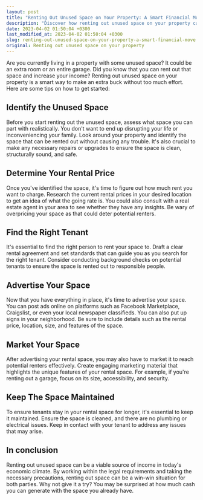 ```yaml
---
layout: post
title: "Renting Out Unused Space on Your Property: A Smart Financial Move"
description: "Discover how renting out unused space on your property can help you generate extra cash and optimize your financial well-being."
date: 2023-04-02 01:50:04 +0300
last_modified_at: 2023-04-02 01:50:04 +0300
slug: renting-out-unused-space-on-your-property-a-smart-financial-move
original: Renting out unused space on your property
---
```

Are you currently living in a property with some unused space? It could be an extra room or an entire garage. Did you know that you can rent out that space and increase your income? Renting out unused space on your property is a smart way to make an extra buck without too much effort. Here are some tips on how to get started:

## Identify the Unused Space

Before you start renting out the unused space, assess what space you can part with realistically. You don't want to end up disrupting your life or inconveniencing your family. Look around your property and identify the space that can be rented out without causing any trouble. It's also crucial to make any necessary repairs or upgrades to ensure the space is clean, structurally sound, and safe.

## Determine Your Rental Price

Once you've identified the space, it's time to figure out how much rent you want to charge. Research the current rental prices in your desired location to get an idea of what the going rate is. You could also consult with a real estate agent in your area to see whether they have any insights. Be wary of overpricing your space as that could deter potential renters. 

## Find the Right Tenant

It's essential to find the right person to rent your space to. Draft a clear rental agreement and set standards that can guide you as you search for the right tenant. Consider conducting background checks on potential tenants to ensure the space is rented out to responsible people.

## Advertise Your Space

Now that you have everything in place, it's time to advertise your space. You can post ads online on platforms such as Facebook Marketplace, Craigslist, or even your local newspaper classifieds. You can also put up signs in your neighborhood. Be sure to include details such as the rental price, location, size, and features of the space.

## Market Your Space

After advertising your rental space, you may also have to market it to reach potential renters effectively. Create engaging marketing material that highlights the unique features of your rental space. For example, if you're renting out a garage, focus on its size, accessibility, and security.

## Keep The Space Maintained

To ensure tenants stay in your rental space for longer, it's essential to keep it maintained. Ensure the space is cleaned, and there are no plumbing or electrical issues. Keep in contact with your tenant to address any issues that may arise.

## In conclusion

Renting out unused space can be a viable source of income in today's economic climate. By working within the legal requirements and taking the necessary precautions, renting out space can be a win-win situation for both parties. Why not give it a try? You may be surprised at how much cash you can generate with the space you already have.